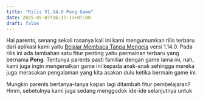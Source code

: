 ```yaml
---
title: "Rilis V1.14.0 Pong Game"
date: 2025-05-07T16:17:17+07:00
draft: false
---
```

Hai parents, senang sekali rasanya kali ini kami mengumumkan rilis terbaru dari aplikasi kami yaitu [Belajar Membaca Tanpa Mengeja](https://play.google.com/store/apps/details?id=com.aplikasihebat.baca_app) versi 1.14.0. Pada rilis ini ada tambahan satu fitur penting yaitu permainan terbaru yang bernama **Pong**. Tentunya parents pasti familiar dengan game lama ini, nah, kami juga ingin mengenalkan game ini kepada anak-anak sehingga mereka juga merasakan pengalaman yang kita asakan dulu ketika bermain game ini.

Mungkin parents bertanya-tanya kapan lagi ditambah fitur pembelajaran? Hmm, sebetulnya kami juga sedang menggodok ide-ide selanjutnya untuk 
